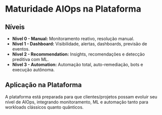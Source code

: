 # Maturidade AIOps na Plataforma

## Níveis

- **Nível 0 - Manual:** Monitoramento reativo, resolução manual.
- **Nível 1 - Dashboard:** Visibilidade, alertas, dashboards, previsão de eventos.
- **Nível 2 - Recommendation:** Insights, recomendações e detecção preditiva com ML.
- **Nível 3 - Automation:** Automação total, auto-remediação, bots e execução autônoma.

## Aplicação na Plataforma

A plataforma está preparada para que clientes/projetos possam evoluir seu nível de AIOps, integrando monitoramento, ML e automação tanto para workloads clássicos quanto quânticos.